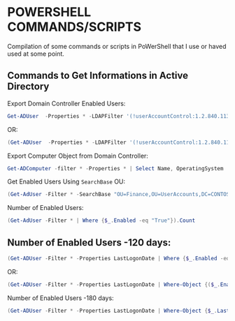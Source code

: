 # POWERSHELL COMMANDS/SCRIPTS
Compilation of some commands or scripts in PoWerShell that I use or haved used at some point.

## Commands to Get Informations in Active Directory
Export Domain Controller Enabled Users:
```PowerShell
Get-ADUser  -Properties * -LDAPFilter '(!userAccountControl:1.2.840.113556.1.4.803:=2)' | Select-Object Name, Mail, GivenName, Surname, LastLogonDate | Export-Csv -Path "C:\temp\Users.csv" -Delimiter ';' -NoTypeInformation
```
OR:
```PowerShell
(Get-ADUser  -Properties * -LDAPFilter '(!userAccountControl:1.2.840.113556.1.4.803:=2)') |  Format-Table Name, GivenName, Surname, LastLogonDate  -A | Out-File -FilePath C:\temp\user.txt
```

Export Computer Object from Domain Controller:
```PowerShell
Get-ADComputer -filter * -Properties * | Select Name, OperatingSystem | Export-Csv -Path "C:\temp\Computers.csv" -Delimiter ';' -NoTypeInformation
```


Get Enabled Users Using `SearchBase` OU:
```PowerShell
(Get-AdUser -Filter * -SearchBase "OU=Finance,OU=UserAccounts,DC=CONTOSO,DC=COM" | Where {$_.Enabled -eq "True"}).Count
```


Number of Enabled Users:
```PowerShell
(Get-AdUser -Filter * | Where {$_.Enabled -eq "True"}).Count
```
Number of Enabled Users -120 days:
-------
```PowerShell
(Get-ADUser -Filter * -Properties LastLogonDate | Where {$_.Enabled -eq "True"} | Where-Object {$_.LastLogonDate -gt (Get-Date).AddDays(-120)}).Count
```
OR:
```PowerShell
(Get-ADUser -Filter * -Properties LastLogonDate | Where-Object {($_.Enabled -eq "True") -and ($_.LastLogonDate -gt (Get-Date).AddDays(-120))}).Count
```
Number of Enabled Users -180 days:
```PowerShell
(Get-ADUser -Filter * -Properties LastLogonDate | Where-Object {$_.LastLogonDate -gt (Get-Date).AddDays(-180)}).Count
```


